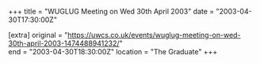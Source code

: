 +++
title = "WUGLUG Meeting on Wed 30th April 2003"
date = "2003-04-30T17:30:00Z"

[extra]
original = "https://uwcs.co.uk/events/wuglug-meeting-on-wed-30th-april-2003-1474488941232/"    
end = "2003-04-30T18:30:00Z"
location = "The Graduate"
+++



